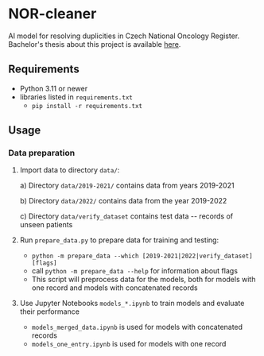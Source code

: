 # NOR-cleaner
AI model for resolving duplicities in Czech National Oncology Register. Bachelor's thesis about this project is available [here](https://is.muni.cz/auth/th/lkudy/development_of_data_deduplication_model_nor.pdf).

## Requirements
- Python 3.11 or newer
- libraries listed in `requirements.txt`
  - `pip install -r requirements.txt`

## Usage
### Data preparation
1. Import data to directory `data/`:

    a) Directory `data/2019-2021/` contains data from years 2019-2021

    b) Directory `data/2022/` contains data from the year 2019-2022

    c) Directory `data/verify_dataset` contains test data -- records of unseen patients
2. Run `prepare_data.py` to prepare data for training and testing:
    - `python -m prepare_data --which [2019-2021|2022|verify_dataset] [flags]`
    - call `python -m prepare_data --help` for information about flags
    - This script will preprocess data for the models, both for models with one record and models with concatenated records
3. Use Jupyter Notebooks `models_*.ipynb` to train models and evaluate their performance
    - `models_merged_data.ipynb` is used for models with concatenated records
    - `models_one_entry.ipynb` is used for models with one record
